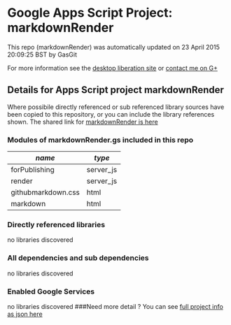 # Google Apps Script Project: markdownRender
This repo (markdownRender) was automatically updated on 23 April 2015 20:09:25 BST by GasGit

For more information see the [desktop liberation site](http://ramblings.mcpher.com/Home/excelquirks/drivesdk/gettinggithubready "desktop liberation") or [contact me on G+](https://plus.google.com/+BruceMcpherson "Bruce McPherson - GDE")
## Details for Apps Script project markdownRender
Where possibile directly referenced or sub referenced library sources have been copied to this repository, or you can include the library references shown. 
The shared link for [markdownRender is here](https://script.google.com/d/1OPaje8bP9LdwuJB1zbnMJR2atIDWB3qdggEziadwZYWhfpIKrkIwssFz/edit?usp=sharing "open in the GAS IDE")

### Modules of markdownRender.gs included in this repo
*name*|*type*
--- | --- 
forPublishing| server_js
render| server_js
githubmarkdown.css| html
markdown| html
### Directly referenced libraries
no libraries discovered
### All dependencies and sub dependencies
no libraries discovered
### Enabled Google Services
no libraries discovered
###Need more detail ?
You can see [full project info as json here](info.json)
